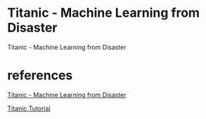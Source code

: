 # Titanic - Machine Learning from Disaster
Titanic - Machine Learning from Disaster

# references

[Titanic - Machine Learning from Disaster](https://www.kaggle.com/competitions/titanic)

[Titanic Tutorial](https://www.kaggle.com/code/alexisbcook/titanic-tutorial)
